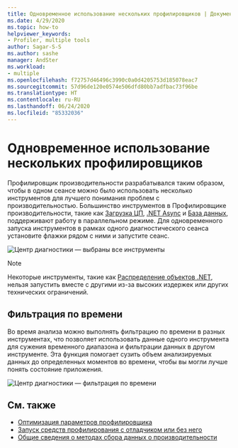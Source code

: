 ```yaml
---
title: Одновременное использование нескольких профилировщиков | Документация Майкрософт
ms.date: 4/29/2020
ms.topic: how-to
helpviewer_keywords:
- Profiler, multiple tools
author: Sagar-S-S
ms.author: sashe
manager: AndSter
ms.workload:
- multiple
ms.openlocfilehash: f72757d46496c3990c0a0d4205753d185078eac7
ms.sourcegitcommit: 57d96de120e0574e506dfd80bb7adfbac73f96be
ms.translationtype: HT
ms.contentlocale: ru-RU
ms.lasthandoff: 06/24/2020
ms.locfileid: "85332036"
---
```

# <a name="using-multiple-profiler-tools-simultaneously"></a>Одновременное использование нескольких профилировщиков

Профилировщик производительности разрабатывался таким образом, чтобы в одном сеансе можно было использовать несколько инструментов для лучшего понимания проблем с производительностью. Большинство инструментов в Профилировщике производительности, такие как [Загрузка ЦП](../profiling/cpu-usage.md), [.NET Async](../profiling/analyze-async.md) и [База данных](../profiling/analyze-database.md), поддерживают работу в параллельном режиме. Для одновременного запуска инструментов в рамках одного диагностического сеанса установите флажки рядом с ними и запустите сеанс.

![Центр диагностики — выбраны все инструменты](../profiling/media/diaghuballtoolsselected.png "Центр диагностики — выбраны все инструменты")

>[!NOTE]
>Некоторые инструменты, такие как [Распределение объектов .NET](../profiling/dotnet-alloc-tool.md), нельзя запустить вместе с другими из-за высоких издержек или других технических ограничений.

## <a name="time-filtering"></a>Фильтрация по времени 

Во время анализа можно выполнять фильтрацию по времени в разных инструментах, что позволяет использовать данные одного инструмента для сужения временного диапазона и фильтрации данных в другом инструменте. Эта функция помогает сузить объем анализируемых данных до определенных моментов во времени, чтобы вы могли лучше понять состояние приложения.

![Центр диагностики — фильтрация по времени](../profiling/media/diaghubtimefiltering.png "Центр диагностики — фильтрация по времени")

## <a name="see-also"></a>См. также

- [Оптимизация параметров профилировщика](../profiling/optimize-profiler-settings.md)
- [Запуск средств профилирования с отладчиком или без него](../profiling/running-profiling-tools-with-or-without-the-debugger.md)
- [Общие сведения о методах сбора данных о производительности](../profiling/understanding-performance-collection-methods-perf-profiler.md)
